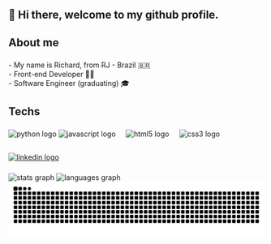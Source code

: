 <h2 align="left">👋 Hi there, welcome to my github profile.</h2>

###

<h2 align="left">About me</h2>

###

<p align="left">- My name is Richard, from RJ - Brazil 🇧🇷 <br>- Front-end Developer 👨‍💻<br>- Software Engineer (graduating) 🎓</p>

###

<h2 align="left">Techs</h2>

###

<div align="left">
  <img src="https://cdn.jsdelivr.net/gh/devicons/devicon/icons/python/python-original.svg" height="30" alt="python logo"  />
  <img src="https://cdn.jsdelivr.net/gh/devicons/devicon/icons/javascript/javascript-original.svg" height="30" alt="javascript logo"  />
  <img width="12" />
  <img src="https://cdn.jsdelivr.net/gh/devicons/devicon/icons/html5/html5-original.svg" height="30" alt="html5 logo"  />
  <img width="12" />
  <img src="https://cdn.jsdelivr.net/gh/devicons/devicon/icons/css3/css3-original.svg" height="30" alt="css3 logo"  />
  <img width="12" />
</div>

###

<h2 align="left"></h2>

###

<div align="left">
  <a href="https://www.linkedin.com/in/richard-reis-da-silva-67785a248/" target="_blank">
    <img src="https://img.shields.io/static/v1?message=LinkedIn&logo=linkedin&label=&color=0077B5&logoColor=white&labelColor=&style=for-the-badge" height="35" alt="linkedin logo"  />
  </a>
</div>

###

<div align="left">
  <img src="https://github-readme-stats.vercel.app/api?username=richxrdreis&hide_title=false&hide_rank=false&show_icons=true&include_all_commits=true&count_private=true&disable_animations=false&theme=react&locale=en&hide_border=false&order=1" height="150" alt="stats graph"  />
  <img src="https://github-readme-stats.vercel.app/api/top-langs?username=richxrdreis&locale=en&hide_title=false&layout=compact&card_width=320&langs_count=5&theme=react&hide_border=false&order=2" height="150" alt="languages graph"  />
</div>

<picture>
<source media="(prefers-color-scheme: dark)" srcset="https://raw.githubusercontent.com/richxrdreis/richxrdreis/output/github-contribution-grid-snake-dark.svg">
<source media="(prefers-color-scheme: light)" srcset="https://raw.githubusercontent.com/richxrdreis/richxrdreis/output/github-contribution-grid-snake-dark.svg">
	<img alt="github contribution grid snake animation" src="https://raw.githubusercontent.com/richxrdreis/richxrdreis/output/github-contribution-grid-snake.svg">
	</picture>
